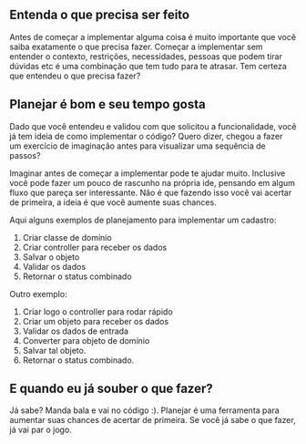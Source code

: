 ## Entenda o que precisa ser feito

Antes de começar a implementar alguma coisa é muito importante que você saiba exatamente o que precisa fazer. Começar a implementar sem entender o contexto, restrições, necessidades, pessoas que podem tirar dúvidas etc é uma combinação que tem tudo para te atrasar. Tem certeza que entendeu o que precisa fazer?

## Planejar é bom e seu tempo gosta

Dado que você entendeu e validou com que solicitou a funcionalidade, você já tem ideia de como implementar o código? Quero dizer, chegou a fazer um exercício de imaginação antes para visualizar uma sequência de passos?

Imaginar antes de começar a implementar pode te ajudar muito. Inclusive você pode fazer um pouco de rascunho na própria ide, pensando em algum fluxo que pareça ser interessante. Não é que fazendo isso você vai acertar de primeira, a ideia é que você aumente suas chances. 

Aqui alguns exemplos de planejamento para implementar um cadastro:

1. Criar classe de domínio
2. Criar controller para receber os dados
3. Salvar o objeto
4. Validar os dados
5. Retornar o status combinado

Outro exemplo:

1. Criar logo o controller para rodar rápido
2. Criar um objeto para receber os dados
3. Validar os dados de entrada
4. Converter para objeto de domínio
5. Salvar tal objeto.
6. Retornar o status combinado.

## E quando eu já souber o que fazer?

Já sabe? Manda bala e vai no código :). Planejar é uma ferramenta para aumentar suas chances de acertar de primeira. Se você já sabe o que fazer, já vai par o jogo.